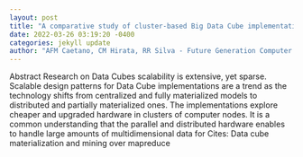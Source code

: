 ```yaml
--- 
layout: post 
title: "A comparative study of cluster-based Big Data Cube implementations" 
date: 2022-03-26 03:19:20 -0400 
categories: jekyll update 
author: "AFM Caetano, CM Hirata, RR Silva - Future Generation Computer Systems, 2022" 
--- 
```

Abstract Research on Data Cubes scalability is extensive, yet sparse. Scalable design patterns for Data Cube implementations are a trend as the technology shifts from centralized and fully materialized models to distributed and partially materialized ones. The implementations explore cheaper and upgraded hardware in clusters of computer nodes. It is a common understanding that the parallel and distributed hardware enables to handle large amounts of multidimensional data for Cites: Data cube materialization and mining over mapreduce